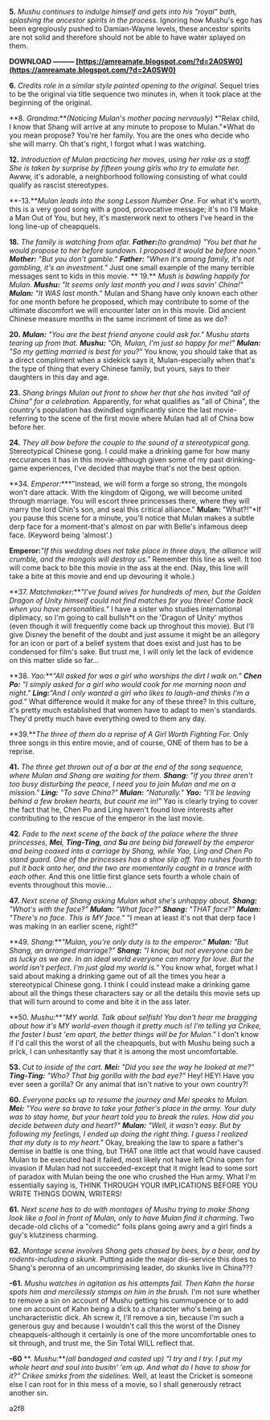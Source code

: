 **5.** *Mushu continues to indulge himself and gets into his "royal" bath, splashing the ancestor spirits in the process.* Ignoring how Mushu's ego has been egregiously pushed to Damian-Wayne levels, these ancestor spirits are not solid and therefore should not be able to have water splayed on them.
 
**DOWNLOAD ——— [https://amreamate.blogspot.com/?d=2A0SW0](https://amreamate.blogspot.com/?d=2A0SW0)**


 
**6.** *Credits role in a similar style painted opening to the original*. Sequel tries to be the original via title sequence two minutes in, when it took place at the beginning of the original.
 
**8. *Grandma:****(Noticing Mulan's mother pacing nervously)* *"Relax child, I know that Shang will arrive at any minute to propose to Mulan."*What do you mean propose? You're her family. You are the ones who decide who she will marry. Oh that's right, I forgot what I was watching.
 
**12.** *Introduction of Mulan practicing her moves, using her rake as a staff. She is taken by surprise by fifteen young girls who try to emulate her.* Awww, it's adorable, a neighborhood following consisting of what could qualify as rascist stereotypes.

**-13.***Mulan leads into the song Lesson Number One*. For what it's worth, this is a very good song with a good, provocative message; it's no I'll Make a Man Out of You, but hey, it's masterwork next to others I've heard in the long line-up of cheapquels.
 
**18.** *The family is watching from afar. **Father:**(to grandma) "You bet that he would propose to her before sundown. I proposed it would be before noon." **Mother:** "But you don't gamble." **Father:** "When it's among family, it's not gambling, it's an investment."* Just one small example of the many terrible messages sent to kids in this movie.
**
19.** *Mush is bawling happily for Mulan. **Mushu:** "It seems only last month you and I was savin' China!" **Mulan:** "It WAS last month."* Mulan and Shang have only known each other for one month before he proposed, which may contribute to some of the ultimate discomfort we will encounter later on in this movie. Did ancient Chinese measure months in the same incriment of time as we do?

 
**20.** ***Mulan:** "You are the best friend anyone could ask for." Mushu starts tearing up from that. **Mushu:** "Oh, Mulan, I'm just so happy for me!" **Mulan:** "So my getting married is best for you?"* You know, you should take that as a direct compliment when a sidekick says it, Mulan-especially when that's the type of thing that every Chinese family, but yours, says to their daughters in this day and age.
 
**23.** *Shang brings Mulan out front to show her that she has invited "all of China" for a celebration.* Apparently, for what qualifies as "all of China", the country's population has dwindled significantly since the last movie-referring to the scene of the first movie where Mulan had all of China bow before her.

 
**24.** *They all bow before the couple to the sound of a stereotypical gong.* Stereotypical Chinese gong. I could make a drinking game for how many reccurances it has in this movie-although given some of my past drinking-game experiences, I've decided that maybe that's not the best option.
 
**34. *Emperor:****"Instead, we will form a forge so strong, the mongols won't dare attack. With the kingdom of Qigong, we will become united through marriage. You will escort three princesses there, where they will marry the lord Chin's son, and seal this critical alliance." **Mulan:** "What?!"*If you pause this scene for a minute, you'll notice that Mulan makes a subtle derp face for a moment-that's almost on par with Belle's infamous deep face. (Keyword being 'almost'.)
 
**Emperor:***"If this wedding does not take place in three days, the alliance will crumble, and the mongols will destroy us."* Remember this line as well. It too will come back to bite this movie in the ass at the end. (Nay, this line will take a bite at this movie and end up devouring it whole.)
 
**37. *Matchmaker:****"I've found wives for hundreds of men, but the Golden Dragon of Unity himself could not find matches for you three! Come back when you have personalities."* I have a sister who studies international diplimacy, so I'm going to call bullsh\*t on the 'Dragon of Unity' mythos (even though it will frequently come back up throghout this movie). But I'll give Disney the benefit of the doubt and just assume it might be an allegory for an icon or part of a belief system that does exist and just has to be condensed for film's sake. But trust me, I will only let the lack of evidence on this matter slide so far...
 
**38. *Yao:****"All asked for was a girl who worships the dirt I walk on." **Chen Po:** "I simply asked for a girl who would cook for me morning noon and night." **Ling:**"And I only wanted a girl who likes to laugh-and thinks I'm a god."* What difference would it make for any of these three? In this culture, it's pretty much established that women have to adapt to men's standards. They'd pretty much have everything owed to them any day.

**39.***The three of them do a reprise of A Girl Worth Fighting For.* Only three songs in this entire movie, and of course, ONE of them has to be a reprise.
 
**41.** *The three get thrown out of a bar at the end of the song sequence, where Mulan and Shang are waiting for them. **Shang:** "If you three aren't too busy disturbing the peace, I need you to join Mulan and me on a mission." **Ling:** "To save China?" **Mulan:** "Naturally." **Yao:** "I'll be leaving behind a few broken hearts, but count me in!"* Yao is clearly trying to cover the fact that he, Chen Po and Ling haven't found love interests after contributing to the rescue of the emperor in the last movie.
 
**42**. *Fade to the next scene of the back of the palace where the three princesses, **Mei**, **Ting-Ting**, and **Su** are being bid farewell by the emperor and being coaxed into a carriage by Shang, while Yao, Ling and Chen Po stand guard.* *One of the princesses has a shoe slip off. Yao rushes fourth to put it back onto her, and the two are momentarily caught in a trance with each other.* And this one little first glance sets fourth a whole chain of events throughout this movie...
 
**47.** *Next scene of Shang asking Mulan what she's unhappy about. **Shang:** "What's with the face?" **Mulan:** "What face?" **Shang:** "THAT face?" **Mulan:** "There's no face. This is MY face."* "I mean at least it's not that derp face I was making in an earlier scene, right?"
 
**49. *Shang:****"Mulan, you're only duty is to the emperor." **Mulan:** "But Shang, an arranged marriage?" **Shang:** "I know, but not everyone can be as lucky as we are. In an ideal world everyone can marry for love. But the world isn't perfect. I'm just glad my world is."* You know what, forget what I said about making a drinking game out of all the times you hear a stereotypical Chinese gong. I think I could instead make a drinking game about all the things these characters say or all the details this movie sets up that will turn around to come and bite it in the ass later.
 
**50. *Mushu:****"MY world. Talk about selfish! You don't hear me bragging about how it's MY world-even though it pretty much is! I'm telling ya Crikee, the faster I bust 'em apart, the better things will be for Mulan."* I don't know if I'd call this the worst of all the cheapquels, but with Mushu being such a prick, I can unhesitantly say that it is among the most uncomfortable.
 
**53.** *Cut to inside of the cart. **Mei:** "Did you see the way he looked at me?" **Ting-Ting:** "Who? That big gorilla with the bad eye?"* Hey! HEY! Have you ever seen a gorilla? Or any animal that isn't native to your own country?!

 
**60.** *Everyone packs up to resume the journey and Mei speaks to Mulan. **Mei:** "You were so brave to take your father's place in the army. Your duty was to stay home, but your heart told you to break the rules. How did you decide between duty and heart?" **Mulan:** "Well, it wasn't easy. But by following my feelings, I ended up doing the right thing. I guess I realized that my duty is to my heart."* Okay, breaking the law to spare a father's demise in battle is one thing, but THAT one little act that would have caused Mulan to be executed had it failed, most likely not have left China open for invasion if Mulan had not succeeded-except that it might lead to some sort of paradox with Mulan being the one who crushed the Hun army. What I'm essentially saying is, THINK THROUGH YOUR IMPLICATIONS BEFORE YOU WRITE THINGS DOWN, WRITERS! 

 
**61.** *Next scene has to do with montages of Mushu trying to make Shang look like a fool in front of Mulan, only to have Mulan find it charming*. Two decade-old clichs of a "comedic" foils plans going awry and a girl finds a guy's klutziness charming.
 
**62.** *Montage scene involves Shang gets chased by bees, by a bear, and by rodents-including a skunk*. Putting aside the major dis-service this does to Shang's peronna of an uncomprimising leader, do skunks live in China???

 
**-61.** *Mushu watches in agitation as his attempts fail. Then Kahn the horse spots him and mercilessly stomps on him in the brush.* I'm not sure whether to remove a sin on account of Mushu getting his cummupence or to add one on account of Kahn being a dick to a character who's being an uncharacteristic dick. Ah screw it, I'll remove a sin, because I'm such a generous guy and because I wouldn't call this the worst of the Disney cheapquels-although it certainly is one of the more uncomfortable ones to sit through, and trust me, the Sin Total WILL reflect that.

 
**-60** **. *Mushu:****(all bandaged and casted up) "I try and I try. I put my whole heart and soul into busitn' 'em up. And what do I have to show for it?" Crikee smirks from the sidelines.* Well, at least the Cricket is someone else I can root for in this mess of a movie, so I shall generously retract another sin. 

 a2f8